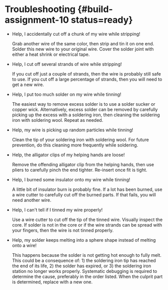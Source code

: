 # Troubleshooting {#build-assignment-10 status=ready}

- Help, I accidentally cut off a chunk of my wire while stripping!

  Grab another wire of the same color, then strip and tin it on one end. Solder this new wire to your original wire. Cover the solder joint with either a heat shrink or electrical tape.
  
- Help, I cut off several strands of wire while stripping!

  If you cut off just a couple of strands, then the wire is probably still safe to use. If you cut off a large percentage of strands, then you will need to get a new wire.

- Help, I put too much solder on my wire while tinning!

  The easiest way to remove excess solder is to use a solder sucker or copper wick. Alternatively, excess solder can be removed by carefully picking up the excess with a soldering iron, then cleaning the soldering iron with soldering wool. Repeat as needed.

- Help, my wire is picking up random particles while tinning!

  Clean the tip of your soldering iron with soldering wool. For future prevention, do this cleaning more frequently while soldering.

- Help, the alligator clips of my helping hands are loose!

  Remove the offending alligator clip from the helping hands, then use pliers to carefully pinch the end tighter. Re-insert once fit is tight.

- Help, I burned some insulator onto my wire while tinning!

  A little bit of insulator burn is probably fine. If a lot has been burned, use a wire cutter to carefully cut off the burned parts. If that fails, you will need another wire.

- Help, I can't tell if I tinned my wire properly!

  Use a wire cutter to cut off the tip of the tinned wire. Visually inspect the core. If solder is not in the core or if the wire strands can be spread with your fingers, then the wire is not tinned properly.

- Help, my solder keeps melting into a sphere shape instead of melting onto a wire!

  This happens because the solder is not getting hot enough to fully melt. This could be a consequence of: 1) the soldering iron tip has reached the end of its life, 2) the solder has expired, or 3) the soldering iron station no longer works properly. Systematic debugging is required to determine the cause, preferably in the order listed. When the culprit part is determined, replace with a new one.

